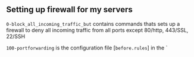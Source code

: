 ## Setting up firewall for my servers

`0-block_all_incoming_traffic_but` contains commands thats sets up a firewall
to deny all incoming traffic from all ports except 80/http, 443/SSL, 22/SSH

`100-portforwarding` is the configuration file [`before.rules`] in the `
